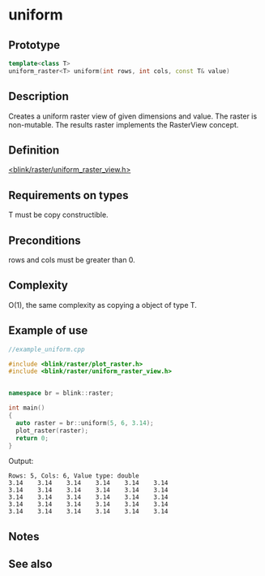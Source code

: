 # uniform
## Prototype
```cpp
template<class T>
uniform_raster<T> uniform(int rows, int cols, const T& value)
```
## Description
Creates a uniform raster view of given dimensions and value. The raster is non-mutable. The results raster implements the RasterView concept.

## Definition
[<blink/raster/uniform_raster_view.h>](./../../include/blink/raster/uniform_raster_view.h)

## Requirements on types
T must be copy constructible.

## Preconditions
rows and cols must be greater than 0.

## Complexity
O(1), the same complexity as copying a object of type T.

## Example of use
```cpp
//example_uniform.cpp

#include <blink/raster/plot_raster.h>
#include <blink/raster/uniform_raster_view.h>


namespace br = blink::raster;

int main()
{
  auto raster = br::uniform(5, 6, 3.14);
  plot_raster(raster);
  return 0;
}
```
Output:

```
Rows: 5, Cols: 6, Value type: double
3.14    3.14    3.14    3.14    3.14    3.14
3.14    3.14    3.14    3.14    3.14    3.14
3.14    3.14    3.14    3.14    3.14    3.14
3.14    3.14    3.14    3.14    3.14    3.14
3.14    3.14    3.14    3.14    3.14    3.14
```

## Notes

## See also
